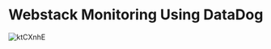 # Webstack Monitoring Using DataDog

![ktCXnhE](https://user-images.githubusercontent.com/85700432/199495840-c9274dc5-9550-4397-9a4b-4e0ec04d484a.jpg)
